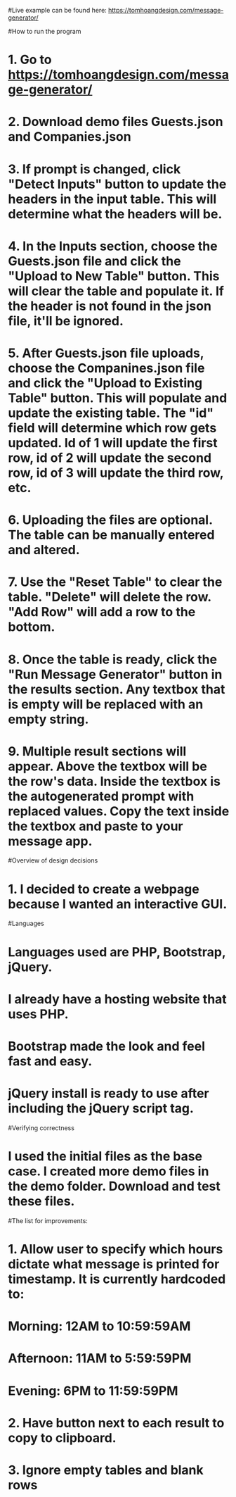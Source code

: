 #Live example can be found here: https://tomhoangdesign.com/message-generator/

#How to run the program
# 1. Go to https://tomhoangdesign.com/message-generator/
# 2. Download demo files Guests.json and Companies.json
# 3. If prompt is changed, click "Detect Inputs" button to update the headers in the input table. This will determine what the headers will be.
# 4. In the Inputs section, choose the Guests.json file and click the "Upload to New Table" button. This will clear the table and populate it. If the header is not found in the json file, it'll be ignored.
# 5. After Guests.json file uploads, choose the Companines.json file and click the "Upload to Existing Table" button. This will populate and update the existing table. The "id" field will determine which row gets updated. Id of 1 will update the first row, id of 2 will update the second row, id of 3 will update the third row, etc.
# 6. Uploading the files are optional. The table can be manually entered and altered.
# 7. Use the "Reset Table" to clear the table. "Delete" will delete the row. "Add Row" will add a row to the bottom.
# 8. Once the table is ready, click the "Run Message Generator" button in the results section. Any textbox that is empty will be replaced with an empty string.
# 9. Multiple result sections will appear. Above the textbox will be the row's data. Inside the textbox is the autogenerated prompt with replaced values. Copy the text inside the textbox and paste to your message app.

#Overview of design decisions
# 1. I decided to create a webpage because I wanted an interactive GUI.

#Languages
# Languages used are PHP, Bootstrap, jQuery.
# I already have a hosting website that uses PHP.
# Bootstrap made the look and feel fast and easy.
# jQuery install is ready to use after including the jQuery script tag.

#Verifying correctness
# I used the initial files as the base case. I created more demo files in the demo folder. Download and test these files.

#The list for improvements:
# 1. Allow user to specify which hours dictate what message is printed for timestamp. It is currently hardcoded to:
#    Morning: 12AM to 10:59:59AM
#    Afternoon: 11AM to 5:59:59PM
#    Evening: 6PM to 11:59:59PM
# 2. Have button next to each result to copy to clipboard.
# 3. Ignore empty tables and blank rows


